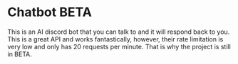 # Chatbot BETA
This is an AI discord bot that you can talk to and it will respond back to you. This is a great API and works fantastically, however, their rate limitation is very low and only has 20 requests per minute. That is why the project is still in BETA.

